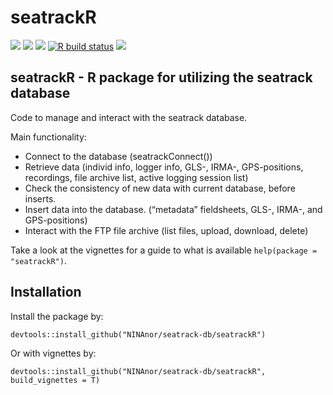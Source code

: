 
<!-- README.md is generated from README.Rmd. Please edit that file -->

# seatrackR

<!--For a hex-sticker, add the png in inst/figures/ and uncomment this:-->
<!-- <img src="https://github.com/NINAnor/seatrackR/blob/main/inst/figures/seatrackR.png" align="right" width="160px"/> -->
<!-- badges: start -->

[![](https://img.shields.io/badge/lifecycle-stable-brightgreen.svg)](https://lifecycle.r-lib.org/articles/stages.html#stable)
[![](https://img.shields.io/badge/devel%20version-0.0.3.0-blue.svg)](https://github.com/NINAnor/seatrackR)
[![](https://www.r-pkg.org/badges/version/seatrackR)](https://cran.r-project.org/package=seatrackR)
[![R build
status](https://github.com/NINAnor/seatrackR/workflows/R-CMD-check/badge.svg)](https://github.com/NINAnor/seatrackR/actions)
[![](https://img.shields.io/github/languages/code-size/NINAnor/seatrackR.svg)](https://github.com/NINAnor/seatrackR)
<!-- adapt this after creating a release and registering it at zenodo -->
<!--[![DOI](https://zenodo.org/badge/508228048.svg)](https://doi.org/10.5281/zenodo.16947368)-->
<!-- badges: end -->

## seatrackR - R package for utilizing the seatrack database

Code to manage and interact with the seatrack database.

Main functionality:

- Connect to the database (seatrackConnect())
- Retrieve data (individ info, logger info, GLS-, IRMA-, GPS-positions,
  recordings, file archive list, active logging session list)
- Check the consistency of new data with current database, before
  inserts.
- Insert data into the database. (“metadata” fieldsheets, GLS-, IRMA-,
  and GPS-positions)
- Interact with the FTP file archive (list files, upload, download,
  delete)

Take a look at the vignettes for a guide to what is available
`help(package = "seatrackR")`.

## Installation

Install the package by:

    devtools::install_github("NINAnor/seatrack-db/seatrackR")

Or with vignettes by:

    devtools::install_github("NINAnor/seatrack-db/seatrackR", build_vignettes = T)
